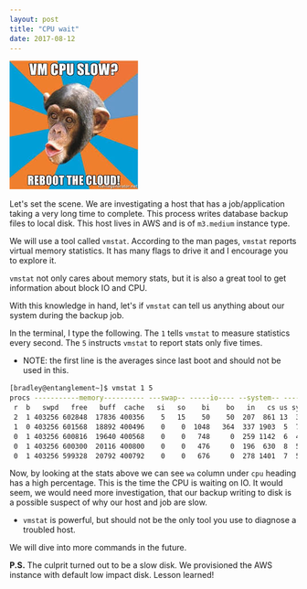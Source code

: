 ```yaml
---
layout: post
title: "CPU wait"
date: 2017-08-12
---
```


![slow](/images/monkey.jpeg)


Let's set the scene.  We are investigating a host that has a job/application taking a very long time to complete.  This process writes database backup files to local disk.  This host lives in AWS and is of `m3.medium` instance type.  

We will use a tool called `vmstat`.  According to the man pages, `vmstat` reports virtual memory statistics.  It has many flags to drive it and I encourage you to explore it.

`vmstat` not only cares about memory stats, but it is also a great tool to get information about block IO and CPU.

With this knowledge in hand, let's if `vmstat` can tell us anything about our system during the backup job.  

In the terminal, I type the following.  The `1` tells `vmstat` to measure statistics every second. The `5` instructs `vmstat` to report stats only five times.

* NOTE: the first line is the averages since last boot and should not be used in this.

```bash
[bradley@entanglement~]$ vmstat 1 5
procs -----------memory---------- ---swap-- -----io---- --system-- -----cpu------
 r  b   swpd   free   buff  cache   si   so    bi    bo   in   cs us sy id wa st
 2  1 403256 602848  17836 400356    5   15    50    50  207  861 13  3 83  1  0
 1  0 403256 601568  18892 400496    0    0  1048   364  337 1903  5  7  0 88  0
 0  1 403256 600816  19640 400568    0    0   748     0  259 1142  6  4  0 90  0
 0  1 403256 600300  20116 400800    0    0   476     0  196  630  8  5  0 87  0
 0  1 403256 599328  20792 400792    0    0   676     0  278 1401  7  5  0 88  0
```


Now, by looking at the stats above we can see `wa` column under `cpu` heading has a high percentage.  This is the time the CPU is waiting on IO.  It would seem, we would need more investigation, that our backup writing to disk is a possible suspect of why our host and job are slow.  

* `vmstat` is powerful, but should not be the only tool you use to diagnose a troubled host.


We will dive into more commands in the future.



__P.S.__  The culprit turned out to be a slow disk.  We provisioned the AWS instance with default low impact disk.  Lesson learned!
